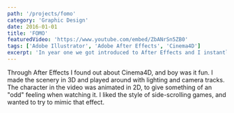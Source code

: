 ```yaml
---
path: '/projects/fomo'
category: 'Graphic Design'
date: 2016-01-01
title: 'FOMO'
featuredVideo: 'https://www.youtube.com/embed/ZbANrSn5ZB0'
tags: ['Adobe Illustrator', 'Adobe After Effects', 'Cinema4D']
excerpt: 'In year one we got introduced to After Effects and I instantly fell in love. Soon enough, I found I needed more of a challenge. I wanted to do something in 3D.'
---
```


Through After Effects I found out about Cinema4D, and boy was it fun. I made the scenery in 3D and played around with lighting and camera tracks. The character in the video was animated in 2D, to give something of an "odd" feeling when watching it. I liked the style of side-scrolling games, and wanted to try to mimic that effect.

